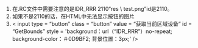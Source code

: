 1. 在.RC文件中需要注意的是IDR_RRR 2110“res \\ test.png”id是2110。
2. 如果不是2110的话，在HTML中无法显示按钮的图片
3. < input  type = “button”  class = “button”  value = “获取当前区域设备”  id = “GetBounds”  style = 'background：url（“IDR_RRR”）no-repeat; background-color：＃0D9BF2; 背景位置：3px;' /> 
